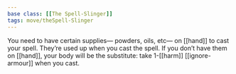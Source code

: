 ```yaml
---
base class: [[The Spell-Slinger]]
tags: move/theSpell-Slinger
---
```

You need to have certain supplies— powders, oils, etc— on [[hand]] to cast your spell. They’re used up when you cast the spell. If you don’t have them on [[hand]], your body will be the substitute: take 1-[[harm]] [[ignore-armour]] when you cast.
